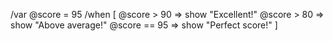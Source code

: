 /var @score = 95
/when [
  @score > 90 => show "Excellent!"
  @score > 80 => show "Above average!"
  @score == 95 => show "Perfect score!"
]